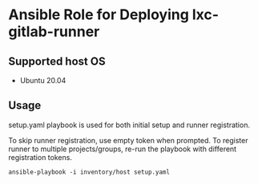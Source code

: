 # Ansible Role for Deploying lxc-gitlab-runner

## Supported host OS

- Ubuntu 20.04

## Usage

setup.yaml playbook is used for both initial setup and runner registration.

To skip runner registration, use empty token when prompted. To register runner
to multiple projects/groups, re-run the playbook with different registration
tokens.

```
ansible-playbook -i inventory/host setup.yaml
```
